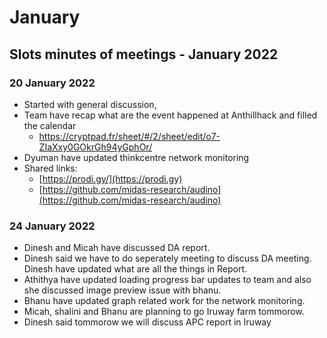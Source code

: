 # January

## Slots minutes of meetings - January 2022



### 20 January 2022

* Started with general discussion,
* Team have recap what are the event happened at Anthillhack and filled the calendar
  * [https://cryptpad.fr/sheet/#/2/sheet/edit/o7-ZIaXxy0GOkrGh94yGphOr/    ](https://cryptpad.fr/sheet/#/2/sheet/edit/o7-ZIaXxy0GOkrGh94yGphOr/)
* Dyuman have updated thinkcentre network monitoring
* Shared links:
  * [https://prodi.gy/](https://prodi.gy)
  * [https://github.com/midas-research/audino](https://github.com/midas-research/audino)

### 24 January 2022

* Dinesh and Micah have discussed DA report.
* Dinesh said we have to do seperately meeting to discuss DA meeting. Dinesh have updated what are all the things in Report.
* Athithya have updated loading progress bar updates to team and also she discussed image preview issue with bhanu.
* Bhanu have updated graph related work for the network monitoring.
* Micah, shalini and Bhanu are planning to go Iruway farm tommorow.
* Dinesh said tommorow we will discuss APC report in Iruway
